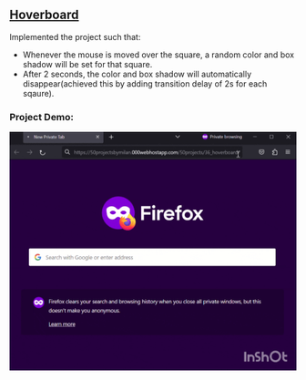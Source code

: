 ## [Hoverboard](https://50projectsbymilan.000webhostapp.com/50projects/36_hoverboard/)
Implemented the project such that:
- Whenever the mouse is moved over the square, a random color and box shadow will be set for that square.
- After 2 seconds, the color and box shadow will automatically disappear(achieved this by adding transition delay of 2s for each sqaure).


### Project Demo:
![Project Demo](https://github.com/milan-vishnoi/50-Days-50-Projects/blob/main/36.%20Hoverboard/demo.gif)